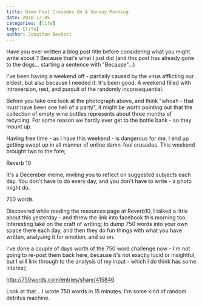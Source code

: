 ```yaml
---
title: Damn Fool Crusades On A Sunday Morning
date: 2010-12-05
categories: [life]
tags: [life]
author: Jonathan Beckett
---
```


Have you ever written a blog post title before considering what you might write about ? Because that's what I just did (and this post has already gone to the dogs... starting a sentence with "Because"...)

I've been having a weekend off - partially caused by the virus afflicting our eldest, but also because I needed it. It's been good. A weekend filled with introversion, rest, and pursuit of the randomly inconsequential.

Before you take one look at the photograph above, and think "whoah - that must have been one hell of a party", it might be worth pointing out that the collection of empty wine bottles represents about three months of recycling. For some reason we hardly ever get to the bottle bank - so they mount up.

Having free time - as I have this weekend - is dangerous for me. I end up getting swept up in all manner of online damn-fool crusades. This weekend brought two to the fore;

Reverb 10

It's a December meme, inviting you to reflect on suggested subjects each day. You don't have to do every day, and you don't have to write - a photo might do.

750 words

Discovered while reading the resources page at Reverb10, I talked a little about this yesterday - and threw the link into facebook this morning too. Interesting take on the craft of writing; to dump 750 words into your own space there each day, and then they do fun things with what you have written, analysing it for emotion, and so on.

I've done a couple of days worth of the 750 word challenge now - I'm not going to re-post them back here, because it's not exactly lucid or insightful, but I will link through to the analysis of my input - which I do think has some interest;

http://750words.com/entries/share/415846

Look at that... I wrote 750 words in 15 minutes. I'm some kind of random detritus machine.